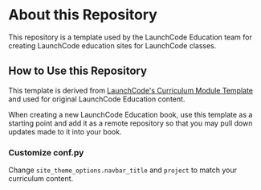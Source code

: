 # About this Repository

This repository is a template used by the LaunchCode Education team for creating LaunchCode education sites for LaunchCode classes. 

## How to Use this Repository

This template is derived from [LaunchCode's Curriculum Module Template](https://github.com/LaunchCodeEducation/curriculum-module-template) and used for original LaunchCode Education content.

When creating a new LaunchCode Education book, use this template as a starting point and add it as a remote repository so that you may pull down updates made to it into your book. 

### Customize conf.py

Change ``site_theme_options.navbar_title`` and ``project`` to match your curriculum content.

